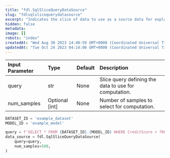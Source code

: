 ```yaml
---
title: "fdl.SqlSliceQueryDataSource"
slug: "fdlsqlslicequerydatasource"
excerpt: "Indicates the slice of data to use as a source data for explainability computations."
hidden: false
metadata: 
image: []
robots: "index"
createdAt: "Wed Aug 30 2023 14:40:59 GMT+0000 (Coordinated Universal Time)"
updatedAt: "Tue Oct 24 2023 04:14:06 GMT+0000 (Coordinated Universal Time)"
---
```

| Input Parameter | Type           | Default | Description                                           |
| :-------------- | :------------- | :------ | :---------------------------------------------------- |
| query           | str            | None    | Slice query defining the data to use for computation. |
| num_samples     | Optional [int] | None    | Number of samples to select for computation.          |



```python Usage
DATASET_ID = 'example_dataset'
MODEL_ID = 'example_model'

query = f'SELECT * FROM {DATASET_ID}.{MODEL_ID} WHERE CreditScore > 700'
data_source = fdl.SqlSliceQueryDataSource(
    query=query,
  	num_samples=500,
)
```